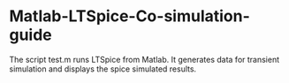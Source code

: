 # Matlab-LTSpice-Co-simulation-guide
The script test.m runs LTSpice from Matlab. It generates data for transient simulation and displays the spice simulated results.
